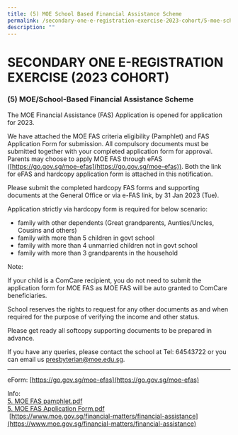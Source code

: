 ```yaml
---
title: (5) MOE School Based Financial Assistance Scheme
permalink: /secondary-one-e-registration-exercise-2023-cohort/5-moe-school-based-financial-assistance-scheme/
description: ""
---
```

# **SECONDARY ONE E-REGISTRATION EXERCISE (2023 COHORT)**

### (5) MOE/School-Based Financial Assistance Scheme

The MOE Financial Assistance (FAS) Application is opened for application for 2023.  

We have attached the MOE FAS criteria eligibility (Pamphlet) and FAS Application Form for submission. All compulsory documents must be submitted together with your completed application form for approval.  
Parents may choose to apply MOE FAS through eFAS ([https://go.gov.sg/moe-efas](https://go.gov.sg/moe-efas)). Both the link for eFAS and hardcopy application form is attached in this notification.

Please submit the completed hardcopy FAS forms and supporting documents at the General Office or via e-FAS link, by 31 Jan 2023 (Tue).

Application strictly via hardcopy form is required for below scenario:

* family with other dependents (Great grandparents, Aunties/Uncles, Cousins and others)
* family with more than 5 children in govt school
* family with more than 4 unmarried children not in govt school
* family with more than 3 grandparents in the household


Note:

If your child is a ComCare recipient, you do not need to submit the application form for MOE FAS as MOE FAS will be auto granted to ComCare beneficiaries.

School reserves the rights to request for any other documents as and when required for the purpose of verifying the income and other status.

Please get ready all softcopy supporting documents to be prepared in advance.

If you have any queries, please contact the school at Tel: 64543722 or you can email us [presbyterian@moe.edu.sg](mailto:presbyterian@moe.edu.sg).

* * *

eForm: [https://go.gov.sg/moe-efas](https://go.gov.sg/moe-efas)

  
Info:  
[5\. MOE FAS pamphlet.pdf](/files/(5)%20MOE%20FAS%20pamphlet.pdf)  
[5\. MOE FAS Application Form.pdf](/files/(5)%20MOE%20FAS%20Application%20Form.pdf)    
 [https://www.moe.gov.sg/financial-matters/financial-assistance](https://www.moe.gov.sg/financial-matters/financial-assistance)